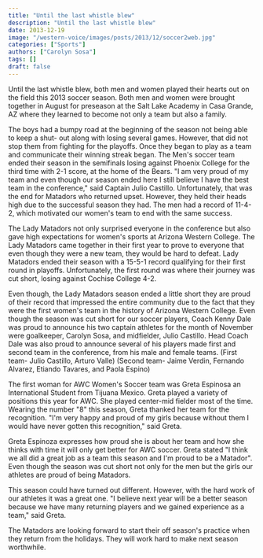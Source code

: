 ```yaml
---
title: "Until the last whistle blew"
description: "Until the last whistle blew"
date: 2013-12-19
image: "/western-voice/images/posts/2013/12/soccer2web.jpg"
categories: ["Sports"]
authors: ["Carolyn Sosa"]
tags: []
draft: false
---
```

Until the last whistle blew, both men and women played their hearts out on the field this 2013 soccer season. Both men and women were brought together in August for preseason at the Salt Lake Academy in Casa Grande, AZ where they learned to become not only a team but also a family.

The boys had a bumpy road at the beginning of the season not being able to keep a shut- out along with losing several games. However, that did not stop them from fighting for the playoffs. Once they began to play as a team and communicate their winning streak began. The Men's soccer team ended their season in the semifinals losing against Phoenix College for the third time with 2-1 score, at the home of the Bears. "I am very proud of my team and even though our season ended here I still believe I have the best team in the conference," said Captain Julio Castillo. Unfortunately, that was the end for Matadors who returned upset. However, they held their heads high due to the successful season they had. The men had a record of 11-4-2, which motivated our women's team to end with the same success.

The Lady Matadors not only surprised everyone in the conference but also gave high expectations for women's sports at Arizona Western College. The Lady Matadors came together in their first year to prove to everyone that even though they were a new team, they would be hard to defeat. Lady Matadors ended their season with a 15-5-1 record qualifying for their first round in playoffs. Unfortunately, the first round was where their journey was cut short, losing against Cochise College 4-2.

Even though, the Lady Matadors season ended a little short they are proud of their record that impressed the entire community due to the fact that they were the first women's team in the history of Arizona Western College. Even though the season was cut short for our soccer players, Coach Kenny Dale was proud to announce his two captain athletes for the month of November were goalkeeper, Carolyn Sosa, and midfielder, Julio Castillo. Head Coach Dale was also proud to announce several of his players made first and second team in the conference, from his male and female teams. (First team- Julio Castillo, Arturo Valle) (Second team- Jaime Verdin, Fernando Alvarez, Etiando Tavares, and Paola Espino)

The first woman for AWC Women's Soccer team was Greta Espinosa an International Student from Tijuana Mexico. Greta played a variety of positions this year for AWC. She played center-mid fielder most of the time. Wearing the number "8" this season, Greta thanked her team for the recognition. "I'm very happy and proud of my girls because without them I would have never gotten this recognition," said Greta.

Greta Espinoza expresses how proud she is about her team and how she thinks with time it will only get better for AWC soccer. Greta stated "I think we all did a great job as a team this season and I'm proud to be a Matador". Even though the season was cut short not only for the men but the girls our athletes are proud of being Matadors.

This season could have turned out different. However, with the hard work of our athletes it was a great one. "I believe next year will be a better season because we have many returning players and we gained experience as a team," said Greta.

The Matadors are looking forward to start their off season's practice when they return from the holidays. They will work hard to make next season worthwhile.